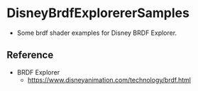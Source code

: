 # DisneyBrdfExplorererSamples
   * Some brdf shader examples for Disney BRDF Explorer.

## Reference 
* BRDF Explorer
   * https://www.disneyanimation.com/technology/brdf.html

